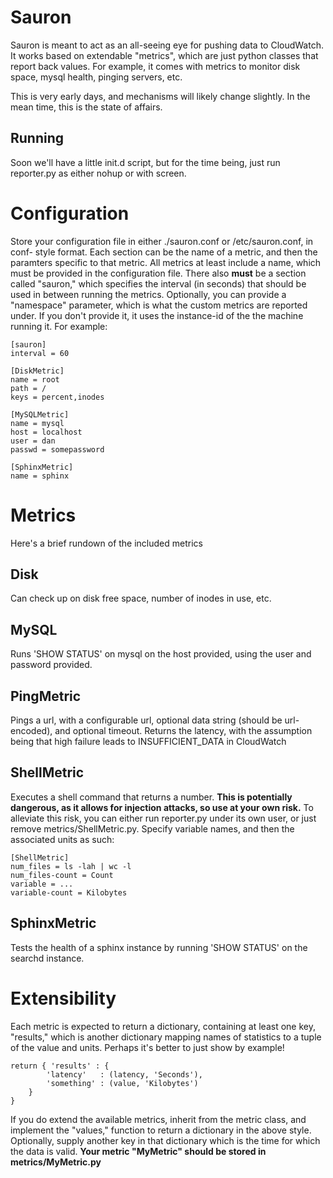 Sauron
======

Sauron is meant to act as an all-seeing eye for pushing data to CloudWatch. It
works based on extendable "metrics", which are just python classes that report
back values. For example, it comes with metrics to monitor disk space, mysql
health, pinging servers, etc.

This is very early days, and mechanisms will likely change slightly. In the mean
time, this is the state of affairs.

Running
-------

Soon we'll have a little init.d script, but for the time being, just run reporter.py
as either nohup or with screen.

Configuration
=============

Store your configuration file in either ./sauron.conf or /etc/sauron.conf, in conf-
style format. Each section can be the name of a metric, and then the paramters
specific to that metric. All metrics at least include a name, which must be provided
in the configuration file. There also __must__ be a section called "sauron," which
specifies the interval (in seconds) that should be used in between running the metrics.
Optionally, you can provide a "namespace" parameter, which is what the custom metrics
are reported under. If you don't provide it, it uses the instance-id of the the machine
running it. For example:

	[sauron]
	interval = 60

	[DiskMetric]
	name = root
	path = /
	keys = percent,inodes

	[MySQLMetric]
	name = mysql
	host = localhost
	user = dan
	passwd = somepassword

	[SphinxMetric]
	name = sphinx

Metrics
=======

Here's a brief rundown of the included metrics

Disk
----

Can check up on disk free space, number of inodes in use, etc.

MySQL
-----

Runs 'SHOW STATUS' on mysql on the host provided, using the user and password provided.

PingMetric
----------

Pings a url, with a configurable url, optional data string (should be url-encoded), and
optional timeout. Returns the latency, with the assumption being that high failure leads
to INSUFFICIENT\_DATA in CloudWatch

ShellMetric
-----------

Executes a shell command that returns a number. __This is potentially dangerous, as it
allows for injection attacks, so use at your own risk.__ To alleviate this risk, you can
either run reporter.py under its own user, or just remove metrics/ShellMetric.py.
Specify variable names, and then the associated units as such:

	[ShellMetric]
	num_files = ls -lah | wc -l
	num_files-count = Count
	variable = ...
	variable-count = Kilobytes

SphinxMetric
------------

Tests the health of a sphinx instance by running 'SHOW STATUS' on the searchd instance.

Extensibility
=============

Each metric is expected to return a dictionary, containing at least one key,
"results," which is another dictionary mapping names of statistics to a tuple
of the value and units. Perhaps it's better to just show by example!

	return { 'results' : {
			'latency'   : (latency, 'Seconds'),
			'something' : (value, 'Kilobytes')
		}
	}

If you do extend the available metrics, inherit from the metric class, and implement
the "values," function to return a dictionary in the above style. Optionally, 
supply another key in that dictionary which is the time for which the data is
valid. __Your metric "MyMetric" should be stored in metrics/MyMetric.py__